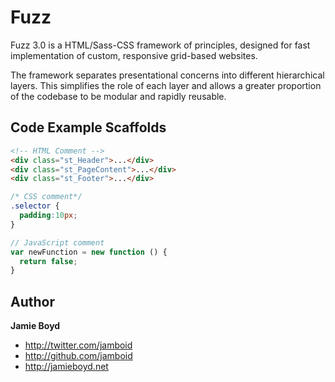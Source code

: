 # Fuzz

Fuzz 3.0 is a HTML/Sass-CSS framework of principles, designed for fast implementation of custom, responsive grid-based websites.

The framework separates presentational concerns into different hierarchical layers. This simplifies the role of each layer and allows a greater proportion of the codebase to be modular and rapidly reusable.


## Code Example Scaffolds

```html
<!-- HTML Comment -->
<div class="st_Header">...</div>
<div class="st_PageContent">...</div>
<div class="st_Footer">...</div>
```

```css
/* CSS comment*/
.selector {
  padding:10px;
}
```

```javascript
// JavaScript comment
var newFunction = new function () {
  return false;
}
```


## Author

**Jamie Boyd**

+ http://twitter.com/jamboid
+ http://github.com/jamboid
+ http://jamieboyd.net
